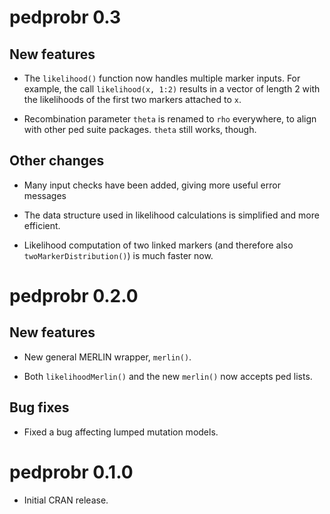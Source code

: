 # pedprobr 0.3

## New features

* The `likelihood()` function now handles multiple marker inputs. For example, 
the call `likelihood(x, 1:2)` results in a vector of length 2 with the likelihoods 
of the first two markers attached to `x`. 

* Recombination parameter `theta` is renamed to `rho` everywhere, to align 
with other ped suite packages. `theta` still works, though.

## Other changes

* Many input checks have been added, giving more useful error messages

* The data structure used in likelihood calculations is simplified and more 
efficient.

* Likelihood computation of two linked markers (and therefore also 
`twoMarkerDistribution()`) is much faster now.


# pedprobr 0.2.0

## New features

* New general MERLIN wrapper, `merlin()`.

* Both `likelihoodMerlin()` and the new `merlin()` now accepts ped lists.

## Bug fixes

* Fixed a bug affecting lumped mutation models.

# pedprobr 0.1.0

* Initial CRAN release.
